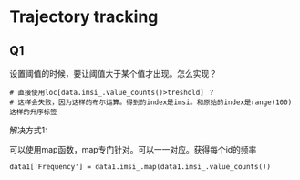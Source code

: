# Trajectory tracking

## Q1

设置阈值的时候，要让阈值大于某个值才出现。怎么实现？

```
# 直接使用loc[data.imsi_.value_counts()>treshold] ？
# 这样会失败，因为这样的布尔运算。得到的index是imsi。和原始的index是range(100)这样的升序标签
```

解决方式1:

可以使用map函数，map专门针对。可以一一对应。获得每个id的频率

```
data1['Frequency'] = data1.imsi_.map(data1.imsi_.value_counts())
```